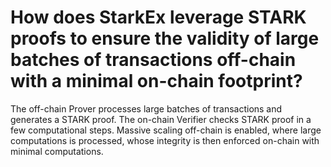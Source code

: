 # How does StarkEx leverage STARK proofs to ensure the validity of large batches of transactions off-chain with a minimal on-chain footprint?


The off-chain Prover processes large batches of transactions and generates a STARK proof. The on-chain Verifier checks STARK proof in a few computational steps. Massive scaling off-chain is enabled, where large computations is processed, whose integrity is then enforced on-chain with minimal computations.
